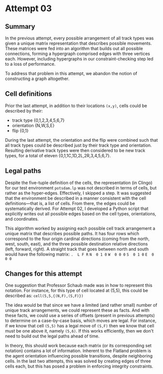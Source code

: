 # Attempt 03

## Summary
In the previous attempt, every possible arrangement of all track types was given a unique matrix representation that describes possible movements.  These matrices were fed into an algorithm that builds out all possible connections, forming a hypergraph comprised edges with three vertices each.  However, including hypergraphs in our constraint-checking step led to a loss of performance.

To address that problem in this attempt, we abandon the notion of constructing a graph altogether.

## Cell definitions
Prior the last attempt, in addition to their locations `(x,y)`, cells could be described by their:
* track type {0,1,2,3,4,5,6,7}
* orientation {N,W,S,E}
* flip {0,1}

During the last attempt, the orientation and the flip were combined such that all track types could be described just by their track type and orientation.  Resulting derivative track types were then considered to be new track types, for a total of eleven {0,1,1C,1D,2L,2R,3,4,5,6,7}.

## Legal paths
Despite the five-tuple definition of the cells, the representation (in Clingo) for our test environment `potsdam.lp` was not described in terms of cells, but rather as the hyper-edges.  Effectively, I skipped a step.  It was suggested that the environment be described in a manner consistent with the cell definitions—that is, a list of cells.  From there, the edges could be systematically derived.  For Attempt 02, I developed a Python script that explicitly writes out all possible edges based on the cell types, orientations, and coordinates.

This algorithm worked by assigning each possible cell track arrangement a unique matrix that describes possible paths.  It has four rows which correspond to the four origin cardinal directions (coming from the north, west, south, east), and the three possible destination relative directions (left, forward, right).  A straight track that goes between north and south would have the following matrix:
`.	L F R`
`N	0 1 0`
`W	0 0 0`
`S	0 1 0`
`E 	0 0 0`

## Changes for this attempt
One suggestion that Professor Schaub made was in how to represent this notation.  For instance, for this type of cell located at (5,5), this could be described as:
`cell(5,5,{(N,F),(S,F)})`

The idea would be that since we have a limited (and rather small) number of unique track arrangements, we could represent these as facts.  And with these facts, we could use a series of offsets (present in previous attempts) to determine on a case-by-case basis, which moves are legal.  For instance, if we know that cell `(5,5)` has a legal move of `(S,F)` then we know that cell must be one above it, namely `(5,6)`.  If this works efficiently, then we don't need to build out the legal paths ahead of time.

In theory, this should work because each matrix (or its corresponding set notation) contains a lot of information.  Inherent to the Flatland problem is the agent orientation influencing possible transitions, despite neighboring cells.  In the last two attempts, this was solved by creating edges of three cells each, but this has posed a problem in enforcing integrity constraints.